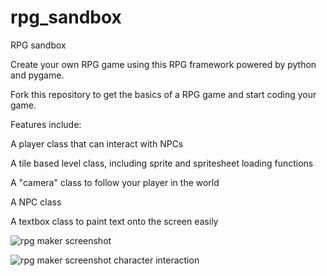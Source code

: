# rpg_sandbox
RPG sandbox

Create your own RPG game using this RPG framework powered by python and pygame. 

Fork this repository to get the basics of a RPG game and start coding your game.

Features include:

A player class that can interact with NPCs

A tile based level class, including sprite and spritesheet loading functions

A "camera" class to follow your player in the world

A NPC class

A textbox class to paint text onto the screen easily

![rpg maker screenshot](https://user-images.githubusercontent.com/19421388/30187315-2b369dc8-93f7-11e7-9c40-96a6a7ee40eb.png)

![rpg maker screenshot character interaction](https://user-images.githubusercontent.com/19421388/30187366-53fee54e-93f7-11e7-90bc-0e66f9bdfbf2.png)
